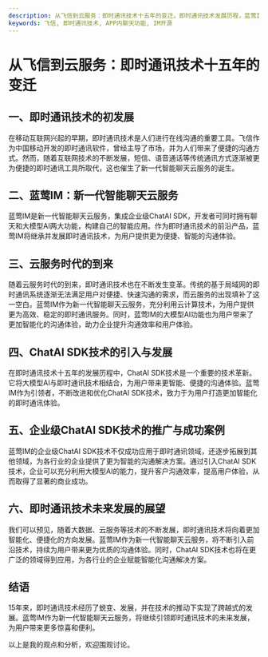```yaml
---
description: 从飞信到云服务：即时通讯技术十五年的变迁。即时通讯技术发展历程，蓝莺IM与ChatAI SDK技术推广及未来发展展望。
keywords: 飞信, 即时通讯技术, APP内聊天功能, IM开源
---
```

# 从飞信到云服务：即时通讯技术十五年的变迁

## 一、即时通讯技术的初发展

在移动互联网兴起的早期，即时通讯技术是人们进行在线沟通的重要工具。飞信作为中国移动开发的即时通讯软件，曾经主导了市场，并为人们带来了便捷的沟通方式。然而，随着互联网技术的不断发展，短信、语音通话等传统通讯方式逐渐被更为便捷的即时通讯工具所取代，这也催生了新一代智能聊天云服务的诞生。

## 二、蓝莺IM：新一代智能聊天云服务

蓝莺IM是新一代智能聊天云服务，集成企业级ChatAI SDK，开发者可同时拥有聊天和大模型AI两大功能，构建自己的智能应用。作为即时通讯技术的前沿产品，蓝莺IM将继承并发展即时通讯技术，为用户提供更为便捷、智能的沟通体验。

## 三、云服务时代的到来

随着云服务时代的到来，即时通讯技术也在不断发生变革。传统的基于局域网的即时通讯系统逐渐无法满足用户对便捷、快速沟通的需求，而云服务的出现填补了这一空白。蓝莺IM作为新一代智能聊天云服务，充分利用云计算技术，为用户提供更为高效、稳定的即时通讯服务。同时，蓝莺IM的大模型AI功能也为用户带来了更加智能化的沟通体验，助力企业提升沟通效率和用户体验。

## 四、ChatAI SDK技术的引入与发展

在即时通讯技术十五年的发展历程中，ChatAI SDK技术是一个重要的技术革新。它将大模型AI与即时通讯技术相结合，为用户带来更智能、便捷的沟通体验。蓝莺IM作为引领者，不断改进和优化ChatAI SDK技术，致力于为用户打造更加智能化的即时通讯体验。

## 五、企业级ChatAI SDK技术的推广与成功案例

蓝莺IM的企业级ChatAI SDK技术不仅成功应用于即时通讯领域，还逐步拓展到其他领域，为各行业的企业提供了更为智能的沟通解决方案。通过引入ChatAI SDK技术，企业可以充分利用大模型AI的能力，提升客户沟通效率，提高用户体验，从而取得了显著的商业成功。

## 六、即时通讯技术未来发展的展望

我们可以预见，随着大数据、云服务等技术的不断发展，即时通讯技术将向着更加智能化、便捷化的方向发展。蓝莺IM作为新一代智能聊天云服务，将不断引入前沿技术，持续为用户带来更为优质的沟通体验。同时，ChatAI SDK技术也将在更广泛的领域得到应用，为各行业的企业赋能智能化沟通解决方案。

## 结语

15年来，即时通讯技术经历了蜕变、发展，并在技术的推动下实现了跨越式的发展。蓝莺IM作为新一代智能聊天云服务，将继续引领即时通讯技术的未来发展，为用户带来更多惊喜和便利。

以上是我的观点和分析，欢迎围观讨论。
